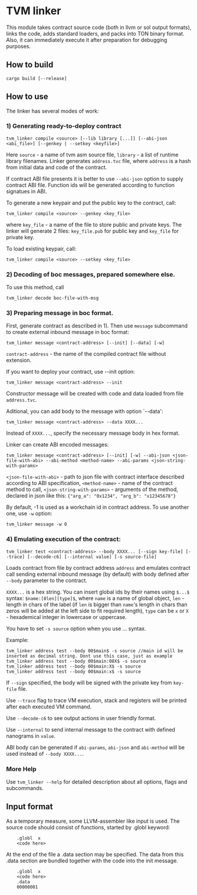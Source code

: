 # TVM linker

This module takes contract source code (both in llvm or sol 
output formats), links the code, adds standard loaders,
and packs into TON binary format. Also, it can immediately
execute it after preparation for debugging purposes.

## How to build

	cargo build [--release]

## How to use

The linker has several modes of work:

### 1) Generating ready-to-deploy contract
    tvm_linker compile <source> [--lib library [...]] [--abi-json <abi_file>] [--genkey | --setkey <keyfile>]

Here `source` - a name of tvm asm source file, `library` - a list of runtime library filenames.
Linker generates `address.tvc` file, where `address` is a hash from initial data and code of the contract.

If contract ABI file presents it is better to use `--abi-json` option to supply contract ABI file. Function ids will be generated according to function signatues in ABI.

To generate a new keypair and put the public key to the contract, call:

	tvm_linker compile <source> --genkey <key_file>

where `key_file` - a name of the file to store public and private keys. The linker will generate 2 files: `key_file.pub` for public key and `key_file` for private key.

To load existing keypair, call:

	tvm_linker compile <source> --setkey <key_file>

### 2) Decoding of boc messages, prepared somewhere else.
To use this method, call

	tvm_linker decode boc-file-with-msg

### 3) Preparing message in boc format.

First, generate contract as described in 1). Then use `message` subcommand to create external inbound message in boc format:

	tvm_linker message <contract-address> [--init] [--data] [-w]

`contract-address` - the name of the compiled contract file without extension.

If you want to deploy your contract, use --init option:

	tvm_linker message <contract-address> --init

Constructor message will be created with code and data loaded from file `address.tvc`. 

Aditional, you can add body to the message with option `--data':

	tvm_linker message <contract-address> --data XXXX...

Instead of `XXXX...`, specify the necessary message body in hex format. 

Linker can create ABI encoded messages:

	tvm_linker message <contract-address> [--init] [-w] --abi-json <json-file-with-abi> --abi-method <method-name> --abi-params <json-string-with-params> 

`<json-file-with-abi>` - path to json file with contract interface described according to ABI specification,
`<method-name>` - name of the contract method to call,
`<json-string-with-params>` - arguments of the method, declared in json like this: `{"arg_a": "0x1234", "arg_b": "x12345678"}`

By default, -1 is used as a workchain id in contract address. To use another one, use `-w` option:

	tvm_linker message -w 0

### 4) Emulating execution of the contract:

	tvm_linker test <contract-address> --body XXXX... [--sign key-file] [--trace] [--decode-c6] [--internal value] [-s source-file]

Loads contract from file by contract address `address` and emulates contract call sending external inbound message (by default) with body defined after `--body` parameter to the contract. 

`XXXX...` is a hex string. You can insert global ids by their names using `$...$` syntax:
`$name:[0len][type]$`, where `name` is a name of global object, `len` - length in chars of the label (if `len` is bigger than `name`'s length in chars than zeros will be added at the left side to fit required length), `type` can be `x` or `X` - hexademical integer  in lowercase or uppercase. 

You have to set `-s source` option when you use $...$ syntax.

Example:

	tvm_linker address test --body 00$main$ -s source //main id will be inserted as decimal string. Dont use this case, just as example
	tvm_linker address test --body 00$main:08X$ -s source
	tvm_linker address test --body 00$main:X$ -s source
	tvm_linker address test --body 00$main:x$ -s source

If `--sign` specified, the body will be signed with the private key from `key-file` file.

Use `--trace` flag to trace VM execution, stack and registers will be printed after each executed VM command.

Use `--decode-c6` to see output actions in user friendly format.

Use `--internal` to send internal message to the contract with defined nanograms in `value`.

ABI body can be generated if `abi-params`, `abi-json` and `abi-method` will be used instead of `--body XXXX...`.

### More Help
Use `tvm_linker --help` for detailed description about all options, flags and subcommands.

## Input format

As a temporary measure, some LLVM-assembler like input is used.
The source code should consist of functions, started by .globl keyword:

```
	.globl	x
	<code here>
```

At the end of the file a .data section may be specified.
The data from this .data section are bundled together with the code
into the init message.

```
	.globl	x
	<code here>
	.data
	00000001
```